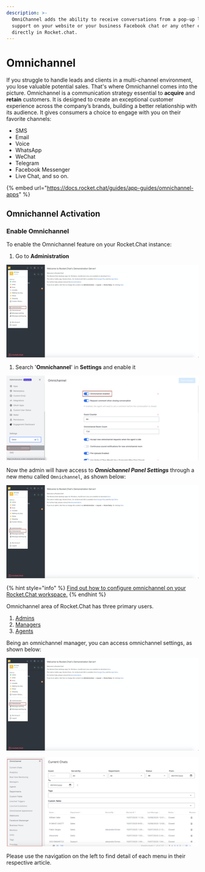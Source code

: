 ```yaml
---
description: >-
  OmniChannel adds the ability to receive conversations from a pop-up livechat
  support on your website or your business Facebook chat or any other channel
  directly in Rocket.chat.
---
```


# Omnichannel

If you struggle to handle leads and clients in a multi-channel environment, you lose valuable potential sales. That's where Omnichannel comes into the picture. Omnichannel is a communication strategy essential to **acquire** and **retain** customers. It is designed to create an exceptional customer experience across the company’s brands, building a better relationship with its audience. It gives consumers a choice to engage with you on their favorite channels:

* SMS
* Email
* Voice
* WhatsApp
* WeChat
* Telegram
* Facebook Messenger
* Live Chat, and so on.

{% embed url="https://docs.rocket.chat/guides/app-guides/omnichannel-apps" %}

## Omnichannel Activation

### Enable Omnichannel

To enable the Omnichannel feature on your Rocket.Chat instance:

1. Go to **Administration**

![](<../../.gitbook/assets/image (586).png>)

1. Search '**Omnichannel**' in **Settings** and enable it

![](<../../.gitbook/assets/image (26).png>)

Now the admin will have access to _**Omnichannel Panel Settings**_ through a new menu called `Omnichannel`, as shown below:

![](<../../.gitbook/assets/image (587).png>)

{% hint style="info" %}
[Find out how to configure omnichannel on your Rocket.Chat workspace.](https://docs.rocket.chat/guides/administration/settings/omnichannel-admins-guide#configuration)
{% endhint %}

Omnichannel area of Rocket.Chat has three primary users.

1. [Admins](https://docs.rocket.chat/guides/omnichannel-guides/omnichannel)
2. [Managers](https://docs.rocket.chat/guides/omnichannel-guides/omnichannel-manger-guides)
3. [Agents](https://docs.rocket.chat/guides/omnichannel/agents)

Being an omnichannel manager, you can access omnichannel settings, as shown below:

![](<../../.gitbook/assets/image (598) (2) (2) (2) (2) (2) (2) (2) (2) (2) (1) (1) (1) (2).png>)

![](<../../.gitbook/assets/image (58).png>)

Please use the navigation on the left to find detail of each menu in their respective article.
